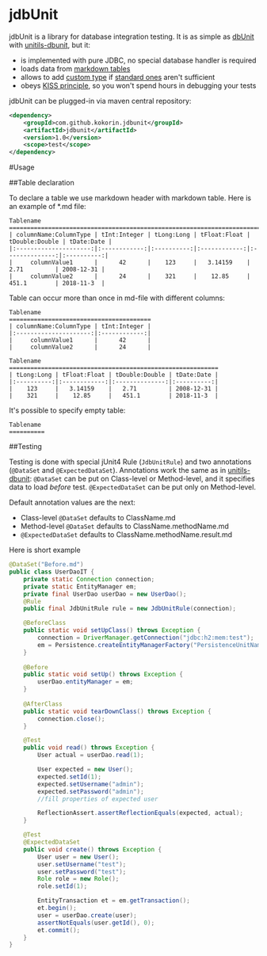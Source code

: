 # jdbUnit

jdbUnit is a library for database integration testing. It is as simple as [dbUnit](http://dbunit.sourceforge.net/)
 with [unitils-dbunit](http://www.unitils.org/tutorial-database.html), but it:
* is implemented with pure JDBC, no special database handler is required
* loads data from [markdown tables](http://fletcher.github.io/MultiMarkdown-5/tables.html)
* allows to add [custom type](https://github.com/kokorin/jdbUnit/blob/master/src/main/java/com/github/kokorin/jdbunit/table/Type.java)
 if [standard ones](https://github.com/kokorin/jdbUnit/blob/master/src/main/java/com/github/kokorin/jdbunit/table/StandardType.java) aren't sufficient
* obeys [KISS principle](https://people.apache.org/~fhanik/kiss.html), so you won't spend hours in debugging your tests

jdbUnit can be plugged-in via maven central repository:
```xml
<dependency>
    <groupId>com.github.kokorin.jdbunit</groupId>
    <artifactId>jdbunit</artifactId>
    <version>1.0</version>
    <scope>test</scope>
</dependency>
```

#Usage

##Table declaration

To declare a table we use markdown header with markdown table. Here is an example of *.md file: 

```
Tablename
==================================================================================================
| columnName:ColumnType | tInt:Integer | tLong:Long | tFloat:Float | tDouble:Double | tDate:Date |
|:---------------------:|:------------:|:----------:|:------------:|:--------------:|:----------:|
|     columnValue1      |      42      |    123     |   3.14159    |   2.71         | 2008-12-31 |
|     columnValue2      |      24      |    321     |    12.85     |   451.1        | 2018-11-3  |
```

Table can occur more than once in md-file with different columns:

```
Tablename
========================================
| columnName:ColumnType | tInt:Integer |
|:---------------------:|:------------:|
|     columnValue1      |      42      |
|     columnValue2      |      24      |

Tablename
===========================================================
| tLong:Long | tFloat:Float | tDouble:Double | tDate:Date |
|:----------:|:------------:|:--------------:|:----------:|
|    123     |   3.14159    |   2.71         | 2008-12-31 |
|    321     |    12.85     |   451.1        | 2018-11-3  |
```

It's possible to specify empty table:
```
Tablename
==========
```

##Testing

Testing is done with special jUnit4 Rule (`JdbUnitRule`) and two annotations (`@DataSet` and `@ExpectedDataSet`).
Annotations work the same as in [unitils-dbunit](http://www.unitils.org/tutorial-database.html#Loading_test_data_sets):
`@DataSet` can be put on Class-level or Method-level, and it specifies data to load *before* test. `@ExpectedDataSet` 
 can be put only on Method-level. 
 
 Default annotation values are the next:
 * Class-level `@DataSet` defaults to ClassName.md
 * Method-level `@DataSet` defaults to ClassName.methodName.md
 * `@ExpectedDataSet` defaults to ClassName.methodName.result.md

Here is short example
```java
@DataSet("Before.md")
public class UserDaoIT {
    private static Connection connection;
    private static EntityManager em;
    private final UserDao userDao = new UserDao();
    @Rule
    public final JdbUnitRule rule = new JdbUnitRule(connection);

    @BeforeClass
    public static void setUpClass() throws Exception {
        connection = DriverManager.getConnection("jdbc:h2:mem:test");
        em = Persistence.createEntityManagerFactory("PersistenceUnitName").createEntityManager();
    }
    
    @Before
    public static void setUp() throws Exception {
        userDao.entityManager = em;
    }
    
    @AfterClass
    public static void tearDownClass() throws Exception {
        connection.close();
    }

    @Test
    public void read() throws Exception {
        User actual = userDao.read(1);

        User expected = new User();
        expected.setId(1);
        expected.setUsername("admin");
        expected.setPassword("admin");
        //fill properties of expected user

        ReflectionAssert.assertReflectionEquals(expected, actual);
    }

    @Test
    @ExpectedDataSet
    public void create() throws Exception {
        User user = new User();
        user.setUsername("test");
        user.setPassword("test");
        Role role = new Role();
        role.setId(1);

        EntityTransaction et = em.getTransaction();
        et.begin();
        user = userDao.create(user);
        assertNotEquals(user.getId(), 0);
        et.commit();
    }
}

```